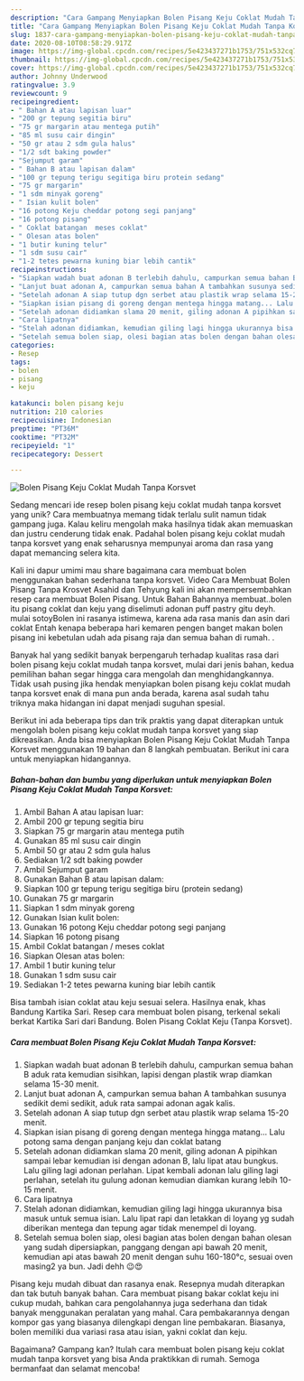 ```yaml
---
description: "Cara Gampang Menyiapkan Bolen Pisang Keju Coklat Mudah Tanpa Korsvet, Menggugah Selera"
title: "Cara Gampang Menyiapkan Bolen Pisang Keju Coklat Mudah Tanpa Korsvet, Menggugah Selera"
slug: 1837-cara-gampang-menyiapkan-bolen-pisang-keju-coklat-mudah-tanpa-korsvet-menggugah-selera
date: 2020-08-10T08:58:29.917Z
image: https://img-global.cpcdn.com/recipes/5e423437271b1753/751x532cq70/bolen-pisang-keju-coklat-mudah-tanpa-korsvet-foto-resep-utama.jpg
thumbnail: https://img-global.cpcdn.com/recipes/5e423437271b1753/751x532cq70/bolen-pisang-keju-coklat-mudah-tanpa-korsvet-foto-resep-utama.jpg
cover: https://img-global.cpcdn.com/recipes/5e423437271b1753/751x532cq70/bolen-pisang-keju-coklat-mudah-tanpa-korsvet-foto-resep-utama.jpg
author: Johnny Underwood
ratingvalue: 3.9
reviewcount: 9
recipeingredient:
- " Bahan A atau lapisan luar"
- "200 gr tepung segitia biru"
- "75 gr margarin atau mentega putih"
- "85 ml susu cair dingin"
- "50 gr atau 2 sdm gula halus"
- "1/2 sdt baking powder"
- "Sejumput garam"
- " Bahan B atau lapisan dalam"
- "100 gr tepung terigu segitiga biru protein sedang"
- "75 gr margarin"
- "1 sdm minyak goreng"
- " Isian kulit bolen"
- "16 potong Keju cheddar potong segi panjang"
- "16 potong pisang"
- " Coklat batangan  meses coklat"
- " Olesan atas bolen"
- "1 butir kuning telur"
- "1 sdm susu cair"
- "1-2 tetes pewarna kuning biar lebih cantik"
recipeinstructions:
- "Siapkan wadah buat adonan B terlebih dahulu, campurkan semua bahan B aduk rata kemudian sisihkan, lapisi dengan plastik wrap diamkan selama 15-30 menit."
- "Lanjut buat adonan A, campurkan semua bahan A tambahkan susunya sedikit demi sedikit, aduk rata sampai adonan agak kalis."
- "Setelah adonan A siap tutup dgn serbet atau plastik wrap selama 15-20 menit."
- "Siapkan isian pisang di goreng dengan mentega hingga matang... Lalu potong sama dengan panjang keju dan coklat batang"
- "Setelah adonan didiamkan slama 20 menit, giling adonan A pipihkan sampai lebar kemudian isi dengan adonan B, lalu lipat atau bungkus. Lalu giling lagi adonan perlahan. Lipat kembali adonan lalu giling lagi perlahan, setelah itu gulung adonan kemudian diamkan kurang lebih 10-15 menit."
- "Cara lipatnya"
- "Stelah adonan didiamkan, kemudian giling lagi hingga ukurannya bisa masuk untuk semua isian. Lalu lipat rapi dan letakkan di loyang yg sudah diberikan mentega dan tepung agar tidak menempel di loyang."
- "Setelah semua bolen siap, olesi bagian atas bolen dengan bahan olesan yang sudah dipersiapkan, panggang dengan api bawah 20 menit, kemudian api atas bawah 20 menit dengan suhu 160-180°c, sesuai oven masing2 ya bun. Jadi dehh 😉😍"
categories:
- Resep
tags:
- bolen
- pisang
- keju

katakunci: bolen pisang keju 
nutrition: 210 calories
recipecuisine: Indonesian
preptime: "PT36M"
cooktime: "PT32M"
recipeyield: "1"
recipecategory: Dessert

---
```



![Bolen Pisang Keju Coklat Mudah Tanpa Korsvet](https://img-global.cpcdn.com/recipes/5e423437271b1753/751x532cq70/bolen-pisang-keju-coklat-mudah-tanpa-korsvet-foto-resep-utama.jpg)

Sedang mencari ide resep bolen pisang keju coklat mudah tanpa korsvet yang unik? Cara membuatnya memang tidak terlalu sulit namun tidak gampang juga. Kalau keliru mengolah maka hasilnya tidak akan memuaskan dan justru cenderung tidak enak. Padahal bolen pisang keju coklat mudah tanpa korsvet yang enak seharusnya mempunyai aroma dan rasa yang dapat memancing selera kita.

Kali ini dapur umimi mau share bagaimana cara membuat bolen menggunakan bahan sederhana tanpa korsvet. Video Cara Membuat Bolen Pisang Tanpa Krosvet Asahid dan Tehyung kali ini akan mempersembahkan resep cara membuat Bolen Pisang. Untuk Bahan Bahannya membuat..bolen itu pisang coklat dan keju yang diselimuti adonan puff pastry gitu deyh. mulai sotoyBolen ini rasanya istimewa, karena ada rasa manis dan asin dari coklat Entah kenapa beberapa hari kemaren pengen banget makan bolen pisang ini kebetulan udah ada pisang raja dan semua bahan di rumah. .

Banyak hal yang sedikit banyak berpengaruh terhadap kualitas rasa dari bolen pisang keju coklat mudah tanpa korsvet, mulai dari jenis bahan, kedua pemilihan bahan segar hingga cara mengolah dan menghidangkannya. Tidak usah pusing jika hendak menyiapkan bolen pisang keju coklat mudah tanpa korsvet enak di mana pun anda berada, karena asal sudah tahu triknya maka hidangan ini dapat menjadi suguhan spesial.


Berikut ini ada beberapa tips dan trik praktis yang dapat diterapkan untuk mengolah bolen pisang keju coklat mudah tanpa korsvet yang siap dikreasikan. Anda bisa menyiapkan Bolen Pisang Keju Coklat Mudah Tanpa Korsvet menggunakan 19 bahan dan 8 langkah pembuatan. Berikut ini cara untuk menyiapkan hidangannya.

<!--inarticleads1-->

##### Bahan-bahan dan bumbu yang diperlukan untuk menyiapkan Bolen Pisang Keju Coklat Mudah Tanpa Korsvet:

1. Ambil  Bahan A atau lapisan luar:
1. Ambil 200 gr tepung segitia biru
1. Siapkan 75 gr margarin atau mentega putih
1. Gunakan 85 ml susu cair dingin
1. Ambil 50 gr atau 2 sdm gula halus
1. Sediakan 1/2 sdt baking powder
1. Ambil Sejumput garam
1. Gunakan  Bahan B atau lapisan dalam:
1. Siapkan 100 gr tepung terigu segitiga biru (protein sedang)
1. Gunakan 75 gr margarin
1. Siapkan 1 sdm minyak goreng
1. Gunakan  Isian kulit bolen:
1. Gunakan 16 potong Keju cheddar potong segi panjang
1. Siapkan 16 potong pisang
1. Ambil  Coklat batangan / meses coklat
1. Siapkan  Olesan atas bolen:
1. Ambil 1 butir kuning telur
1. Gunakan 1 sdm susu cair
1. Sediakan 1-2 tetes pewarna kuning biar lebih cantik


Bisa tambah isian coklat atau keju sesuai selera. Hasilnya enak, khas Bandung Kartika Sari. Resep cara membuat bolen pisang, terkenal sekali berkat Kartika Sari dari Bandung. Bolen Pisang Coklat Keju (Tanpa Korsvet). 

<!--inarticleads2-->

##### Cara membuat Bolen Pisang Keju Coklat Mudah Tanpa Korsvet:

1. Siapkan wadah buat adonan B terlebih dahulu, campurkan semua bahan B aduk rata kemudian sisihkan, lapisi dengan plastik wrap diamkan selama 15-30 menit.
1. Lanjut buat adonan A, campurkan semua bahan A tambahkan susunya sedikit demi sedikit, aduk rata sampai adonan agak kalis.
1. Setelah adonan A siap tutup dgn serbet atau plastik wrap selama 15-20 menit.
1. Siapkan isian pisang di goreng dengan mentega hingga matang... Lalu potong sama dengan panjang keju dan coklat batang
1. Setelah adonan didiamkan slama 20 menit, giling adonan A pipihkan sampai lebar kemudian isi dengan adonan B, lalu lipat atau bungkus. Lalu giling lagi adonan perlahan. Lipat kembali adonan lalu giling lagi perlahan, setelah itu gulung adonan kemudian diamkan kurang lebih 10-15 menit.
1. Cara lipatnya
1. Stelah adonan didiamkan, kemudian giling lagi hingga ukurannya bisa masuk untuk semua isian. Lalu lipat rapi dan letakkan di loyang yg sudah diberikan mentega dan tepung agar tidak menempel di loyang.
1. Setelah semua bolen siap, olesi bagian atas bolen dengan bahan olesan yang sudah dipersiapkan, panggang dengan api bawah 20 menit, kemudian api atas bawah 20 menit dengan suhu 160-180°c, sesuai oven masing2 ya bun. Jadi dehh 😉😍


Pisang keju mudah dibuat dan rasanya enak. Resepnya mudah diterapkan dan tak butuh banyak bahan. Cara membuat pisang bakar coklat keju ini cukup mudah, bahkan cara pengolahannya juga sederhana dan tidak banyak menggunakan peralatan yang mahal. Cara pembakarannya dengan kompor gas yang biasanya dilengkapi dengan line pembakaran. Biasanya, bolen memiliki dua variasi rasa atau isian, yakni coklat dan keju. 

Bagaimana? Gampang kan? Itulah cara membuat bolen pisang keju coklat mudah tanpa korsvet yang bisa Anda praktikkan di rumah. Semoga bermanfaat dan selamat mencoba!
